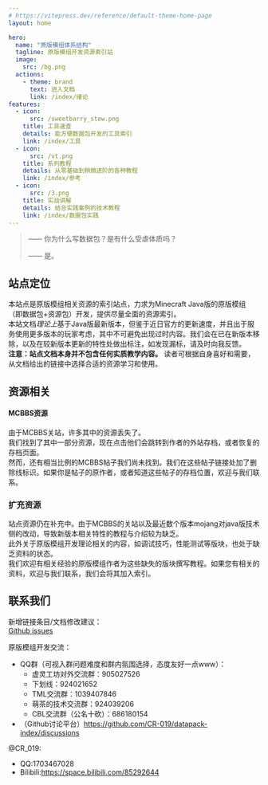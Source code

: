 ```yaml
---
# https://vitepress.dev/reference/default-theme-home-page
layout: home

hero:
  name: "原版模组体系结构"
  tagline: 原版模组开发资源索引站
  image:
    src: /bg.png
  actions:
    - theme: brand
      text: 进入文档
      link: /index/绪论
features:
  - icon: 
      src: /sweetbarry_stew.png
    title: 工具速查
    details: 能方便数据包开发的工具索引
    link: /index/工具
  - icon:
      src: /vt.png
    title: 系列教程
    details: 从零基础到稍微进阶的各种教程
    link: /index/参考
  - icon:
      src: /3.png
    title: 实战讲解
    details: 结合实践案例的技术教程
    link: /index/数据包实践
---
```



> —— 你为什么写数据包？是有什么受虐体质吗？
> 
> —— 是。

## 站点定位
本站点是原版模组相关资源的索引站点，力求为Minecraft Java版的原版模组（即数据包+资源包）开发，提供尽量全面的资源索引。  
本站文档*理论上*基于Java版最新版本，但鉴于近日官方的更新速度，并且出于服务使用更多版本的玩家考虑，其中不可避免出现过时内容。我们会在已在新版本移除，以及在较新版本更新的特性处做出标注，如发现漏标，请及时向我反馈。  
**注意：站点文档本身并不包含任何实质教学内容。** 读者可根据自身喜好和需要，从文档给出的链接中选择合适的资源学习和使用。
## 资源相关

#### MCBBS资源
由于MCBBS关站，许多其中的资源丢失了。  
我们找到了其中一部分资源，现在点击他们会跳转到作者的外站存档，或者恢复的存档页面。  
然而，还有相当比例的MCBBS帖子我们尚未找到。我们在这些帖子链接处加了删除线标识。如果你是帖子的原作者，或者知道这些帖子的存档位置，欢迎与我们联系。

### 扩充资源
站点资源仍在补充中。由于MCBBS的关站以及最近数个版本mojang对java版技术侧的改动，导致新版本相关特性的教程与介绍较为缺乏。  
此外关于原版模组开发理论相关的内容，如调试技巧，性能测试等版块，也处于缺乏资料的状态。  
我们欢迎有相关经验的原版模组作者为这些缺失的版块撰写教程。如果您有相关的资料，欢迎与我们联系，我们会将其加入索引。

## 联系我们
新增链接条目/文档修改建议：  
[Github issues](https://github.com/CR-019/datapack-index/issues)

原版模组开发交流：
- QQ群（可视入群问题难度和群内氛围选择，态度友好一点www）：
  - 虚灵工坊对外交流群：905027526
  - 下划线：924021652
  - TML交流群：1039407846
  - 萌茶的技术交流群：924039206
  - CBL交流群（公名十砍）：686180154
- （Github讨论平台）https://github.com/CR-019/datapack-index/discussions

@CR_019:
- QQ:1703467028
- Bilibili:https://space.bilibili.com/85292644